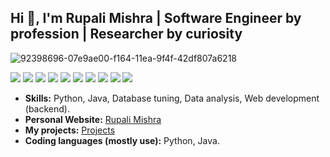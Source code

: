 

## Hi 👋, I'm Rupali Mishra | Software Engineer by profession | Researcher by curiosity

![92398696-07e9ae00-f164-11ea-9f4f-42df807a6218](https://user-images.githubusercontent.com/18329471/143008836-160bb1b4-2289-4476-9777-2d9c75275916.gif)

<div style="clear:both; width: 100%;"> 
<img src="https://img.shields.io/badge/Java-orange"> <img src="https://img.shields.io/badge/Python-f9d64e.svg?logo=python&style=flat"> <img src="https://img.shields.io/badge/AWS-blue"> <img src="https://img.shields.io/badge/Rest-green"> <img src="https://img.shields.io/badge/PostgreSQL-orange">
<img src="https://img.shields.io/badge/SaaS-blue"> <img src="https://img.shields.io/badge/Postman-red"> <img src="https://img.shields.io/badge/Git-orange"> <img src="https://img.shields.io/badge/Elasticsearch-blue"> <img src="https://img.shields.io/badge/Data structures & Algorithms-green"></div>

- **Skills:** Python, Java, Database tuning, Data analysis, Web development (backend).
- **Personal Website:** [Rupali Mishra](https://rupalimishra-v2.github.io/)
- **My projects:** [Projects](github.com/rupalimishra-v2?tab=repositories)
- **Coding languages (mostly use):** Python, Java.
